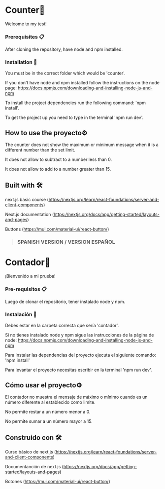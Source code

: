 # Counter🚀

Welcome to my test!

### Prerequisites 📋

After cloning the repository, have node and npm installed.

### Installation 🔧

You must be in the correct folder which would be 'counter'.

If you don't have node and npm installed follow the instructions on the node page: https://docs.npmjs.com/downloading-and-installing-node-js-and-npm

To install the project dependencies run the following command: 'npm install'.

To get the project up you need to type in the terminal 'npm run dev'.

## How to use the proyecto⚙️

The counter does not show the maximum or minimum message when it is a different number than the set limit.

It does not allow to subtract to a number less than 0.

It does not allow to add to a number greater than 15.

## Built with 🛠️

next.js basic course (https://nextjs.org/learn/react-foundations/server-and-client-components)

Next.js documentation (https://nextjs.org/docs/app/getting-started/layouts-and-pages)

Buttons (https://mui.com/material-ui/react-button/)

> ### SPANISH VERSION / VERSION ESPAÑOL

# Contador🚀

¡Bienvenido a mi prueba!

### Pre-requisitos 📋

Luego de clonar el repositorio, tener instalado node y npm.

### Instalación 🔧

Debes estar en la carpeta correcta que sería 'contador'.

Si no tienes instalado node y npm sigue las instrucciones de la página de node: https://docs.npmjs.com/downloading-and-installing-node-js-and-npm

Para instalar las dependencias del proyecto ejecuta el siguiente comando: 'npm install'

Para levantar el proyecto necesitas escribir en la terminal 'npm run dev'.

## Cómo usar el proyecto⚙️

El contador no muestra el mensaje de máximo o mínimo cuando es un número diferente al establecido como limite.

No permite restar a un número menor a 0.

No permite sumar a un número mayor a 15.

## Construido con 🛠️

Curso básico de next.js (https://nextjs.org/learn/react-foundations/server-and-client-components)

Documentanción de next.js (https://nextjs.org/docs/app/getting-started/layouts-and-pages)

Botones (https://mui.com/material-ui/react-button/)
